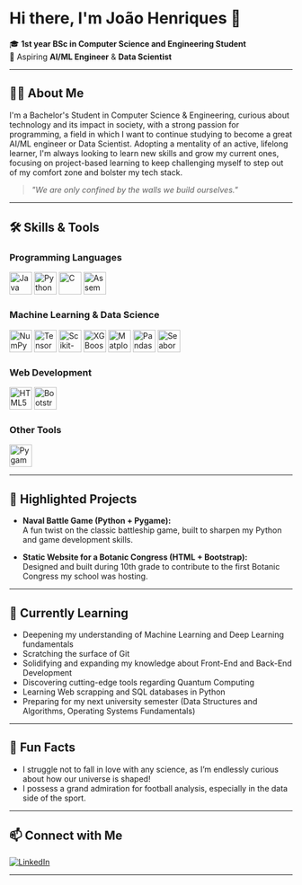 # Hi there, I'm João Henriques 👋

🎓 **1st year BSc in Computer Science and Engineering Student**  
🚀 Aspiring **AI/ML Engineer** & **Data Scientist**

---

## 👨‍💻 About Me

I'm a Bachelor's Student in Computer Science & Engineering, curious about technology and its impact in society, with a strong passion for programming, a field in which I want to continue studying to become a great AI/ML engineer or Data Scientist. Adopting a mentality of an active, lifelong learner, I'm always looking to learn new skills and grow my current ones, focusing on project-based learning to keep challenging myself to step out of my comfort zone and bolster my tech stack.

> _"We are only confined by the walls we build ourselves."_

---

## 🛠️ Skills & Tools

### Programming Languages
<p>
  <img src="https://cdn.jsdelivr.net/gh/devicons/devicon/icons/java/java-original.svg" alt="Java" width="40" height="40"/>
  <img src="https://cdn.jsdelivr.net/gh/devicons/devicon/icons/python/python-original.svg" alt="Python" width="40" height="40"/>
  <img src="https://cdn.jsdelivr.net/gh/devicons/devicon/icons/c/c-original.svg" alt="C" width="40" height="40"/>
  <img src="https://victorxirau.tech/static/media/asm.634b4922.png" alt="Assembly" width="40" height="40"/>
</p>

### Machine Learning & Data Science
<p>
  <img src="https://cdn.jsdelivr.net/gh/devicons/devicon/icons/numpy/numpy-original.svg" alt="NumPy" width="40" height="40"/>
  <img src="https://cdn.jsdelivr.net/gh/devicons/devicon/icons/tensorflow/tensorflow-original.svg" alt="TensorFlow" width="40" height="40"/>
  <img src="https://upload.wikimedia.org/wikipedia/commons/thumb/0/05/Scikit_learn_logo_small.svg/250px-Scikit_learn_logo_small.svg.png" alt="Scikit-Learn" width="40" height="40"/>
  <img src="https://upload.wikimedia.org/wikipedia/commons/thumb/5/58/XGBoost_logo.svg/250px-XGBoost_logo.svg.png" alt="XGBoost" width="40" height="40"/>
  <img src="https://matplotlib.org/3.5.0/_static/images/logo2.svg" alt="Matplotlib" width="40" height="40"/>
  <img src="https://cdn.jsdelivr.net/gh/devicons/devicon/icons/pandas/pandas-original.svg" alt="Pandas" width="40" height="40"/>
  <img src="https://seaborn.pydata.org/_images/logo-mark-lightbg.svg" alt="Seaborn" width="40" height="40"/>
</p>

### Web Development
<p>
  <img src="https://cdn.jsdelivr.net/gh/devicons/devicon/icons/html5/html5-original.svg" alt="HTML5" width="40" height="40"/>
  <img src="https://cdn.jsdelivr.net/gh/devicons/devicon/icons/bootstrap/bootstrap-original.svg" alt="Bootstrap" width="40" height="40"/>
</p>

### Other Tools
<p>
  <img src="https://www.pygame.org/docs/_static/pygame.ico" alt="Pygame" width="40" height="40"/>
</p>

---

## 🚩 Highlighted Projects

- **Naval Battle Game (Python + Pygame):**  
  A fun twist on the classic battleship game, built to sharpen my Python and game development skills.

- **Static Website for a Botanic Congress (HTML + Bootstrap):**  
  Designed and built during 10th grade to contribute to the first Botanic Congress my school was hosting.

---

## 🌱 Currently Learning

- Deepening my understanding of Machine Learning and Deep Learning fundamentals
- Scratching the surface of Git
- Solidifying and expanding my knowledge about Front-End and Back-End Development
- Discovering cutting-edge tools regarding Quantum Computing
- Learning Web scrapping and SQL databases in Python
- Preparing for my next university semester (Data Structures and Algorithms, Operating Systems Fundamentals)

---

## 🤔 Fun Facts

- I struggle not to fall in love with any science, as I’m endlessly curious about how our universe is shaped!
- I possess a grand admiration for football analysis, especially in the data side of the sport.

---

## 📫 Connect with Me

[![LinkedIn](https://img.shields.io/badge/-João%20Henriques-blue?style=flat-square&logo=Linkedin&logoColor=white&link=https://www.linkedin.com/in/jmhenriques/)](https://www.linkedin.com/in/jmhenriques/)

---

<!--
Feel free to add GitHub stats, trophies, or more projects!
-->
